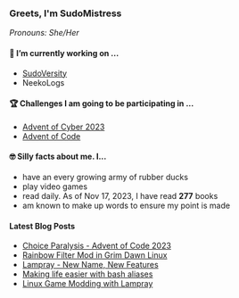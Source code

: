 ### Greets, I'm SudoMistress

_Pronouns: She/Her_

#### 🔭 I’m currently working on ...

- [SudoVersity](https://www.sudoversity.fyi)
- NeekoLogs

#### 🏆 Challenges I am going to be participating in ...

- [Advent of Cyber 2023](https://tryhackme.com/room/adventofcyber2023)
- [Advent of Code](https://adventofcode.com)

#### 🤓 Silly facts about me. I...

- have an every growing army of rubber ducks
- play video games
- read daily. As of Nov 17, 2023, I have read **277** books
- am known to make up words to ensure my point is made

#### Latest Blog Posts

<!-- BLOG-POST-LIST:START -->
- [Choice Paralysis - Advent of Code 2023](https://www.sudoversity.fyi/posts/choice-paralysis-advent-code-2023/)
- [Rainbow Filter Mod in Grim Dawn Linux](https://www.sudoversity.fyi/posts/rainbow-filter-mod-grim-dawn-linux/)
- [Lampray - New Name, New Features](https://www.sudoversity.fyi/posts/lampray-new-new-new-features/)
- [Making life easier with bash aliases](https://www.sudoversity.fyi/posts/create-bash-aliases/)
- [Linux Game Modding with Lampray](https://www.sudoversity.fyi/posts/linux-game-modding-with-lamp/)
<!-- BLOG-POST-LIST:END -->
